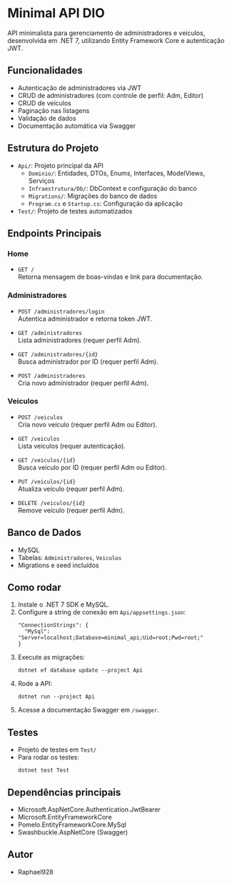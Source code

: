 # Minimal API DIO

API minimalista para gerenciamento de administradores e veículos, desenvolvida em .NET 7, utilizando Entity Framework Core e autenticação JWT.

## Funcionalidades

- Autenticação de administradores via JWT
- CRUD de administradores (com controle de perfil: Adm, Editor)
- CRUD de veículos
- Paginação nas listagens
- Validação de dados
- Documentação automática via Swagger

## Estrutura do Projeto

- `Api/`: Projeto principal da API
  - `Dominio/`: Entidades, DTOs, Enums, Interfaces, ModelViews, Serviços
  - `Infraestrutura/Db/`: DbContext e configuração do banco
  - `Migrations/`: Migrações do banco de dados
  - `Program.cs` e `Startup.cs`: Configuração da aplicação
- `Test/`: Projeto de testes automatizados

## Endpoints Principais

### Home

- `GET /`  
  Retorna mensagem de boas-vindas e link para documentação.

### Administradores

- `POST /administradores/login`  
  Autentica administrador e retorna token JWT.

- `GET /administradores`  
  Lista administradores (requer perfil Adm).

- `GET /administradores/{id}`  
  Busca administrador por ID (requer perfil Adm).

- `POST /administradores`  
  Cria novo administrador (requer perfil Adm).

### Veículos

- `POST /veiculos`  
  Cria novo veículo (requer perfil Adm ou Editor).

- `GET /veiculos`  
  Lista veículos (requer autenticação).

- `GET /veiculos/{id}`  
  Busca veículo por ID (requer perfil Adm ou Editor).

- `PUT /veiculos/{id}`  
  Atualiza veículo (requer perfil Adm).

- `DELETE /veiculos/{id}`  
  Remove veículo (requer perfil Adm).

## Banco de Dados

- MySQL
- Tabelas: `Administradores`, `Veiculos`
- Migrations e seed incluídos

## Como rodar

1. Instale o .NET 7 SDK e MySQL.
2. Configure a string de conexão em `Api/appsettings.json`:
   ```
   "ConnectionStrings": {
     "MySql": "Server=localhost;Database=minimal_api;Uid=root;Pwd=root;"
   }
   ```
3. Execute as migrações:
   ```
   dotnet ef database update --project Api
   ```
4. Rode a API:
   ```
   dotnet run --project Api
   ```
5. Acesse a documentação Swagger em `/swagger`.

## Testes

- Projeto de testes em `Test/`
- Para rodar os testes:
  ```
  dotnet test Test
  ```

## Dependências principais

- Microsoft.AspNetCore.Authentication.JwtBearer
- Microsoft.EntityFrameworkCore
- Pomelo.EntityFrameworkCore.MySql
- Swashbuckle.AspNetCore (Swagger)

## Autor

- Raphael928
